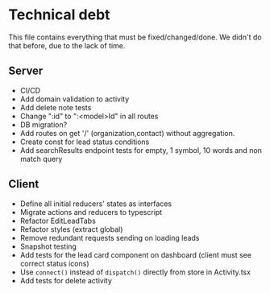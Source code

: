 # Technical debt
This file contains everything that must be fixed/changed/done. We didn't do that before, due to the lack of time.
## Server
- CI/CD
- Add domain validation to activity
- Add delete note tests
- Change ":id" to ":\<model>Id" in all routes   
- DB migration?
- Add routes on get '/' (organization,contact) without aggregation.
- Create const for lead status conditions
- Add searchResults endpoint tests for empty, 1 symbol, 10 words and non match query 
## Client
- Define all initial reducers' states as interfaces
- Migrate actions and reducers to typescript
- Refactor EditLeadTabs
- Refactor styles (extract global)
- Remove redundant requests sending on loading leads
- Snapshot testing
- Add tests for the lead card component on dashboard (client must see correct status icons)
- Use `connect()` instead of `dispatch()` directly from store in Activity.tsx
- Add tests for delete activity
